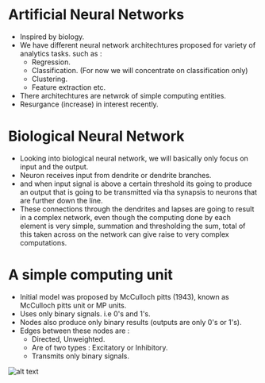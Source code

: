 # Artificial Neural Networks

- Inspired by biology.
- We have different neural network architechtures proposed for variety of analytics tasks. such as :
  - Regression.
  - Classification. (For now we will concentrate on classification only)
  - Clustering.
  - Feature extraction etc.
- There architechtures are netwrok of simple computing entities.
- Resurgance (increase) in interest recently.

# Biological Neural Network

- Looking into biological neural network, we will basically only focus on input and the output.
- Neuron receives input from dendrite or dendrite branches.
- and when input signal is above a certain threshold its going to produce an output that is going to be transmitted via tha synapsis to neurons that are further down the line.
- These connections through the dendrites and lapses are going to result in a complex network, even though the computing done by each element is very simple, summation and thresholding the sum,  total of this taken across on the network can give raise to very complex computations.

# A simple computing unit

- Initial model was proposed by McCulloch pitts (1943), known as McCulloch pitts unit or MP units.
- Uses only binary signals. i.e 0's and 1's.
- Nodes also produce only binary results (outputs are only 0's or 1's).
- Edges between these nodes are : 
  - Directed, Unweighted.
  - Are of two types : Excitatory or Inhibitory.
  - Transmits only binary signals.
  
![alt text]()



